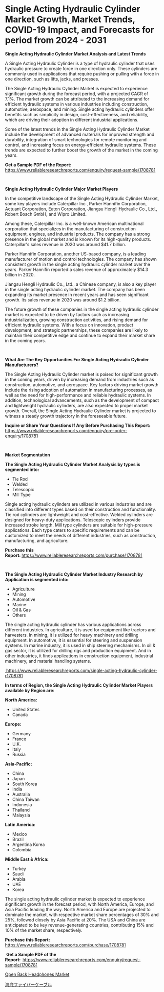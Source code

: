 <p><h1>Single Acting Hydraulic Cylinder Market Growth, Market Trends, COVID-19 Impact, and Forecasts for period from 2024 - 2031</h1></p><p><strong>Single Acting Hydraulic Cylinder Market Analysis and Latest Trends</strong></p>
<p><p>A Single Acting Hydraulic Cylinder is a type of hydraulic cylinder that uses hydraulic pressure to create force in one direction only. These cylinders are commonly used in applications that require pushing or pulling with a force in one direction, such as lifts, jacks, and presses.</p><p>The Single Acting Hydraulic Cylinder Market is expected to experience significant growth during the forecast period, with a projected CAGR of 7.1%. The market growth can be attributed to the increasing demand for efficient hydraulic systems in various industries including construction, automotive, aerospace, and mining. Single acting hydraulic cylinders offer benefits such as simplicity in design, cost-effectiveness, and reliability, which are driving their adoption in different industrial applications.</p><p>Some of the latest trends in the Single Acting Hydraulic Cylinder Market include the development of advanced materials for improved strength and durability, integration of smart technologies for remote monitoring and control, and increasing focus on energy-efficient hydraulic systems. These trends are expected to further boost the growth of the market in the coming years.</p></p>
<p><strong>Get a Sample PDF of the Report:&nbsp;</strong> <a href="https://www.reliableresearchreports.com/enquiry/request-sample/1708781">https://www.reliableresearchreports.com/enquiry/request-sample/1708781</a></p>
<p>&nbsp;</p>
<p><strong>Single Acting Hydraulic Cylinder Major Market Players</strong></p>
<p><p>In the competitive landscape of the Single Acting Hydraulic Cylinder Market, some key players include Caterpillar Inc., Parker Hannifin Corporation, Actuant Corporation, Eaton Corporation, Jiangsu Hengli Hydraulic Co., Ltd., Robert Bosch GmbH, and Wipro Limited.</p><p>Among these, Caterpillar Inc. is a well-known American multinational corporation that specializes in the manufacturing of construction equipment, engines, and industrial products. The company has a strong presence in the global market and is known for its high-quality products. Caterpillar's sales revenue in 2020 was around $41.7 billion.</p><p>Parker Hannifin Corporation, another US-based company, is a leading manufacturer of motion and control technologies. The company has shown consistent growth in the single acting hydraulic cylinder market over the years. Parker Hannifin reported a sales revenue of approximately $14.3 billion in 2020.</p><p>Jiangsu Hengli Hydraulic Co., Ltd., a Chinese company, is also a key player in the single acting hydraulic cylinder market. The company has been expanding its market presence in recent years and has seen significant growth. Its sales revenue in 2020 was around $1.2 billion.</p><p>The future growth of these companies in the single acting hydraulic cylinder market is expected to be driven by factors such as increasing industrialization, growing construction activities, and rising demand for efficient hydraulic systems. With a focus on innovation, product development, and strategic partnerships, these companies are likely to maintain their competitive edge and continue to expand their market share in the coming years.</p></p>
<p>&nbsp;</p>
<p><strong>What Are The Key Opportunities For Single Acting Hydraulic Cylinder Manufacturers?</strong></p>
<p><p>The Single Acting Hydraulic Cylinder market is poised for significant growth in the coming years, driven by increasing demand from industries such as construction, automotive, and aerospace. Key factors driving market growth include the rising adoption of automation in manufacturing processes, as well as the need for high-performance and reliable hydraulic systems. In addition, technological advancements, such as the development of compact and lightweight hydraulic cylinders, are also expected to propel market growth. Overall, the Single Acting Hydraulic Cylinder market is projected to witness a steady growth trajectory in the foreseeable future.</p></p>
<p><strong>Inquire or Share Your Questions If Any Before Purchasing This Report:</strong> <a href="https://www.reliableresearchreports.com/enquiry/pre-order-enquiry/1708781">https://www.reliableresearchreports.com/enquiry/pre-order-enquiry/1708781</a></p>
<p>&nbsp;</p>
<p><strong>Market Segmentation</strong></p>
<p><strong>The Single Acting Hydraulic Cylinder Market Analysis by types is segmented into:</strong></p>
<p><ul><li>Tie Rod</li><li>Welded</li><li>Telescopic</li><li>Mill Type</li></ul></p>
<p><p>Single acting hydraulic cylinders are utilized in various industries and are classified into different types based on their construction and functionality. Tie rod cylinders are lightweight and cost-effective. Welded cylinders are designed for heavy-duty applications. Telescopic cylinders provide increased stroke length. Mill type cylinders are suitable for high-pressure applications. Each type caters to specific requirements and can be customized to meet the needs of different industries, such as construction, manufacturing, and agriculture.</p></p>
<p><strong>Purchase this Report:&nbsp;</strong><a href="https://www.reliableresearchreports.com/purchase/1708781">https://www.reliableresearchreports.com/purchase/1708781</a></p>
<p>&nbsp;</p>
<p><strong>The Single Acting Hydraulic Cylinder Market Industry Research by Application is segmented into:</strong></p>
<p><ul><li>Agriculture</li><li>Mining</li><li>Automotive</li><li>Marine</li><li>Oil & Gas</li><li>Others</li></ul></p>
<p><p>The single acting hydraulic cylinder has various applications across different industries. In agriculture, it is used for equipment like tractors and harvesters. In mining, it is utilized for heavy machinery and drilling equipment. In automotive, it is essential for steering and suspension systems. In marine industry, it is used in ship steering mechanisms. In oil & gas sector, it is utilized for drilling rigs and production equipment. And in other industries, it finds applications in construction equipment, industrial machinery, and material handling systems.</p></p>
<p><a href="https://www.reliableresearchreports.com/single-acting-hydraulic-cylinder-r1708781">&nbsp;https://www.reliableresearchreports.com/single-acting-hydraulic-cylinder-r1708781</a></p>
<p><strong>In terms of Region, the Single Acting Hydraulic Cylinder Market Players available by Region are:</strong></p>
<p>
    <p> <strong> North America: </strong>
        <ul>
            <li>United States</li>
            <li>Canada</li>
        </ul>
        </p> 
    <p> <strong> Europe: </strong>
        <ul>
            <li>Germany</li>
            <li>France</li>
            <li>U.K.</li>
            <li>Italy</li>
            <li>Russia</li>
        </ul>
        </p> 
    <p> <strong> Asia-Pacific: </strong>
        <ul>
            <li>China</li>
            <li>Japan</li>
            <li>South Korea</li>
            <li>India</li>
            <li>Australia</li>
            <li>China Taiwan</li>
            <li>Indonesia</li>
            <li>Thailand</li>
            <li>Malaysia</li>
        </ul>
        </p> 
    <p> <strong> Latin America: </strong>
        <ul>
            <li>Mexico</li>
            <li>Brazil</li>
            <li>Argentina Korea</li>
            <li>Colombia</li>
        </ul>
        </p> 
    <p> <strong> Middle East & Africa: </strong>
        <ul>
            <li>Turkey</li>
            <li>Saudi</li>
            <li>Arabia</li>
            <li>UAE</li>
            <li>Korea</li>
        </ul>
    </p>
    </p>
<p><p>The single acting hydraulic cylinder market is expected to experience significant growth in the forecast period, with North America, Europe, and Asia Pacific leading the way. North America and Europe are projected to dominate the market, with respective market share percentages of 30% and 25%, followed closely by Asia Pacific at 20%. The USA and China are anticipated to be key revenue-generating countries, contributing 15% and 10% of the market share, respectively.</p></p>
<p><strong>Purchase this Report: </strong><a href="https://www.reliableresearchreports.com/purchase/1708781">https://www.reliableresearchreports.com/purchase/1708781</a></p>
<p>&nbsp;<strong>Get a Sample PDF of the Report:&nbsp;&nbsp;</strong><a href="https://www.reliableresearchreports.com/enquiry/request-sample/1708781">https://www.reliableresearchreports.com/enquiry/request-sample/1708781</a></p>
<p><strong></strong></p>
<p><p><a href="https://silk-columnist-571.notion.site/Open-Back-Headphones-Market-Trends-and-Market-Analysis-forecasted-for-period-2024-2031-023c2fe0fa8f4345b243192023be663f">Open Back Headphones Market</a></p><p><a href="https://medium.com/@alfaro.etbn_52903/%E6%BD%9C%E6%B0%B4%E8%89%A6%E3%83%95%E3%82%A1%E3%82%A4%E3%83%90%E3%83%BC%E3%82%B1%E3%83%BC%E3%83%96%E3%83%AB%E5%B8%82%E5%A0%B4%E3%81%AF%E5%B8%82%E5%A0%B4%E3%82%B7%E3%82%A7%E3%82%A2-%E5%B8%82%E5%A0%B4%E5%8B%95%E5%90%91-%E5%B8%82%E5%A0%B4%E6%88%90%E9%95%B7%E3%81%AB%E9%96%A2%E3%81%99%E3%82%8B%E6%83%85%E5%A0%B1%E3%82%92%E6%8F%90%E4%BE%9B%E3%81%97%E3%81%BE%E3%81%99-badd88b6dde8">海底ファイバーケーブル</a></p></p>